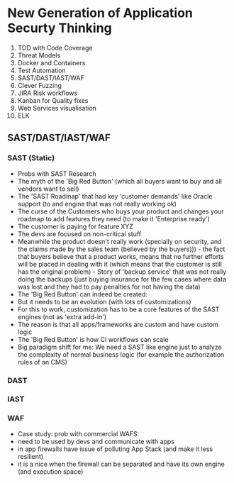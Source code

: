 # New Generation of Application Securty Thinking

1. TDD with Code Coverage
2. Threat Models
3. Docker and Containers
4. Test Automation
5. SAST/DAST/IAST/WAF
6. Clever Fuzzing
7. JIRA Risk workflows
8. Kanban for Quality fixes
9. Web Services visualisation
10. ELK


## SAST/DAST/IAST/WAF

### SAST (Static)

- Probs with SAST Research
- The myth of the 'Big Red Button' (which all buyers want to buy and all vendors want to sell)
- The 'SAST Roadmap' that had key 'customer demands' like Oracle support (to and engine that was not really working ok)
 - The curse of the Customers who buys your product and changes your roadmap to add features they need (to make it 'Enterprise ready')
  - The customer is paying for feature XYZ
   - The devs are focused on non-critical stuff
   - Meanwhile the product doesn't really work (specially on security, and the claims made by the sales team (believed by the buyers)))
    - the fact that buyers believe that a product works, means that no further efforts will be placed in dealing with it (which means that the customer is still has the original problem)
    - Story of 'backup service' that was not really doing the backups (just buying insurance for the few cases where data was lost and they had to pay penalties for not having the data)
- The 'Big Red Button' can indeed be created:
 - But it needs to be an evolution (with lots of customizations)
 - For this to work, customization has to be a core features of the SAST engines (not as 'extra add-in')
  - The reason is that all apps/frameworks are custom and have custom logic
- The 'Big Red Button' is how CI workflows can scale
- Big paradigm shift for me: We need a SAST like engine just to analyze the complexity of normal business logic (for example the authorization rules of an CMS)

### DAST

### IAST

### WAF

- Case study: prob with commercial WAFS:
 - need to be used by devs and communicate with apps
 - in app firewalls have issue of polluting App Stack (and make it less resilient)
  - it is a nice when the firewall can be separated and have its own engine (and execution space)
